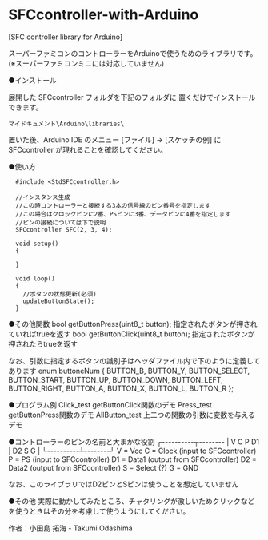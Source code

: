 # SFCcontroller-with-Arduino


[SFC controller library for Arduino]

スーパーファミコンのコントローラーをArduinoで使うためのライブラリです。
(※スーパーファミコンミニには対応していません)

●インストール

展開した SFCcontroller フォルダを下記のフォルダに
置くだけでインストールできます。

	マイドキュメント\Arduino\libraries\

置いた後、Arduino IDE のメニュー [ファイル] → [スケッチの例] に
SFCcontroller が現れることを確認してください。

●使い方

```
  #include <StdSFCcontroller.h>

  //インスタンス生成
  //この時コントローラーと接続する3本の信号線のピン番号を指定します
  //この場合はクロックピンに2番、PSピンに3番、データピンに4番を指定します
  //ピンの接続については下で説明
  SFCcontroller SFC(2, 3, 4);

  void setup()
  {

  }

  void loop()
  {
    //ボタンの状態更新(必須)
    updateButtonState();
  }
```

●その他関数
  bool getButtonPress(uint8_t button);
    指定されたボタンが押されていればtrueを返す
  bool getButtonClick(uint8_t button);
    指定されたボタンが押されたらtrueを返す

  なお、引数に指定するボタンの識別子はヘッダファイル内で下のように定義してあります
  enum buttoneNum
  {
    BUTTON_B,
    BUTTON_Y,
    BUTTON_SELECT,
    BUTTON_START,
    BUTTON_UP,
    BUTTON_DOWN,
    BUTTON_LEFT,
    BUTTON_RIGHT,
    BUTTON_A,
    BUTTON_X,
    BUTTON_L,
    BUTTON_R
  };

●プログラム例
  Click_test
    getButtonClick関数のデモ
  Press_test
    getButtonPress関数のデモ
  AllButton_test
    上二つの関数の引数に変数を与えるデモ

●コントローラーのピンの名前と大まかな役割
   ┌----------┬--------
   | V C P D1 | D2 S G |
   └----------┴--------┘
   V  = Vcc
   C  = Clock (input to SFCcontroller)
   P  = PS    (input to SFCcontroller)
   D1 = Data1 (output from SFCcontroller)
   D2 = Data2 (output from SFCcontroller)
   S  = Select (?)
   G  = GND

   なお、このライブラリではD2ピンとSピンは使うことを想定していません

●その他
  実際に動かしてみたところ、チャタリングが激しいためクリックなどを使うときはその分を考慮して使うようにしてください。

作者：小田島 拓海 - Takumi Odashima
